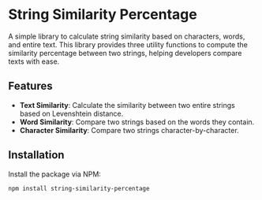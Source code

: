 # String Similarity Percentage

A simple library to calculate string similarity based on characters, words, and entire text. This library provides three utility functions to compute the similarity percentage between two strings, helping developers compare texts with ease.

## Features

- **Text Similarity**: Calculate the similarity between two entire strings based on Levenshtein distance.
- **Word Similarity**: Compare two strings based on the words they contain.
- **Character Similarity**: Compare two strings character-by-character.

## Installation

Install the package via NPM:

```bash
npm install string-similarity-percentage
